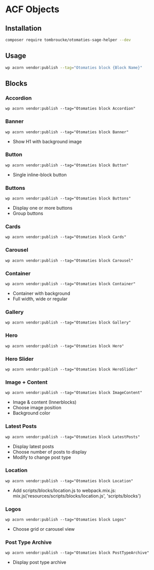 # ACF Objects

## Installation

```sh
composer require tombroucke/otomaties-sage-helper --dev
```

## Usage
```sh
wp acorn vendor:publish --tag="Otomaties block {Block Name}"
```

## Blocks

### Accordion

`wp acorn vendor:publish --tag="Otomaties block Accordion"`

### Banner

`wp acorn vendor:publish --tag="Otomaties block Banner"`

- Show H1 with background image

### Button

`wp acorn vendor:publish --tag="Otomaties block Button"`

- Single inline-block button

### Buttons

`wp acorn vendor:publish --tag="Otomaties block Buttons"`

- Display one or more buttons
- Group buttons

### Cards

`wp acorn vendor:publish --tag="Otomaties block Cards"`

### Carousel

`wp acorn vendor:publish --tag="Otomaties block Carousel"`

### Container

`wp acorn vendor:publish --tag="Otomaties block Container"`

- Container with background
- Full width, wide or regular

### Gallery

`wp acorn vendor:publish --tag="Otomaties block Gallery"`

### Hero

`wp acorn vendor:publish --tag="Otomaties block Hero"`

### Hero Slider

`wp acorn vendor:publish --tag="Otomaties block HeroSlider"`

### Image + Content

`wp acorn vendor:publish --tag="Otomaties block ImageContent"`

- Image & content (Innerblocks)
- Choose image position
- Background color

### Latest Posts

`wp acorn vendor:publish --tag="Otomaties block LatestPosts"`

- Display latest posts
- Choose number of posts to display
- Modify to change post type

### Location

`wp acorn vendor:publish --tag="Otomaties block Location"`

- Add scripts/blocks/location.js to webpack.mix.js: mix.js('resources/scripts/blocks/location.js', 'scripts/blocks')

### Logos

`wp acorn vendor:publish --tag="Otomaties block Logos"`

- Choose grid or carousel view

### Post Type Archive

`wp acorn vendor:publish --tag="Otomaties block PostTypeArchive"`

- Display post type archive
